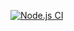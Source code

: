 [![Node.js CI](https://github.com/Londeka-Zikalala/settings-bill-expressjs/actions/workflows/node.js.yml/badge.svg)](https://github.com/Londeka-Zikalala/settings-bill-expressjs/actions/workflows/node.js.yml)
